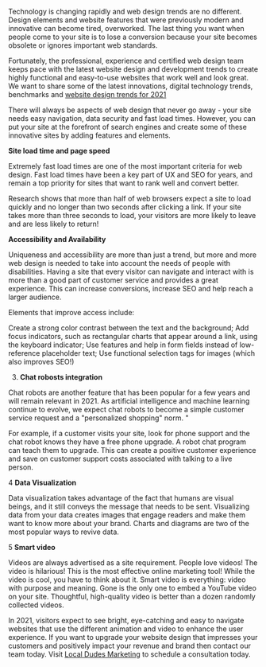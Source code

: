 Technology is changing rapidly and web design trends are no different. Design elements and website features that were previously modern and innovative can become tired, overworked. The last thing you want when people come to your site is to lose a conversion because your site becomes obsolete or ignores important web standards.

Fortunately, the professional, experience and certified web design team keeps pace with the latest website design and development trends to create highly functional and easy-to-use websites that work well and look great. We want to share some of the latest innovations, digital technology trends, benchmarks and <a href="https://www.sitepoint.com/web-design-trends/
">website design trends for 2021</a>


There will always be aspects of web design that never go away - your site needs easy navigation, data security and fast load times. However, you can put your site at the forefront of search engines and create some of these innovative sites by adding features and elements.

<b>Site load time and page speed</b>

Extremely fast load times are one of the most important criteria for web design. Fast load times have been a key part of UX and SEO for years, and remain a top priority for sites that want to rank well and convert better.

Research shows that more than half of web browsers expect a site to load quickly and no longer than two seconds after clicking a link. If your site takes more than three seconds to load, your visitors are more likely to leave and are less likely to return!

<b>Accessibility and Availability</b>

Uniqueness and accessibility are more than just a trend, but more and more web design is needed to take into account the needs of people with disabilities. Having a site that every visitor can navigate and interact with is more than a good part of customer service and provides a great experience. This can increase conversions, increase SEO and help reach a larger audience.

Elements that improve access include:

Create a strong color contrast between the text and the background;
Add focus indicators, such as rectangular charts that appear around a link, using the keyboard indicator;
Use features and help in form fields instead of low-reference placeholder text;
Use functional selection tags for images (which also improves SEO!)

3.	<b>Chat robosts integration </b>

Chat robots are another feature that has been popular for a few years and will remain relevant in 2021. As artificial intelligence and machine learning continue to evolve, we expect chat robots to become a simple customer service request and a "personalized shopping" norm. "

For example, if a customer visits your site, look for phone support and the chat robot knows they have a free phone upgrade. A robot chat program can teach them to upgrade. This can create a positive customer experience and save on customer support costs associated with talking to a live person.

4	<b>Data Visualization</b> 

Data visualization takes advantage of the fact that humans are visual beings, and it still conveys the message that needs to be sent. Visualizing data from your data creates images that engage readers and make them want to know more about your brand. Charts and diagrams are two of the most popular ways to revive data.

5	<b>Smart video</b>

Videos are always advertised as a site requirement. People love videos! The video is hilarious! This is the most effective online marketing tool! While the video is cool, you have to think about it. Smart video is everything: video with purpose and meaning. Gone is the only one to embed a YouTube video on your site. Thoughtful, high-quality video is better than a dozen randomly collected videos.

In 2021, visitors expect to see bright, eye-catching and easy to navigate websites that use the different animation and video to enhance the user experience. If you want to upgrade your website design that impresses your customers and positively impact your revenue and brand then contact our team today. Visit <a href="https://www.localdudesmarketing.com/san-diego-web-design-firm/">Local Dudes Marketing</a> to schedule a consultation today.

